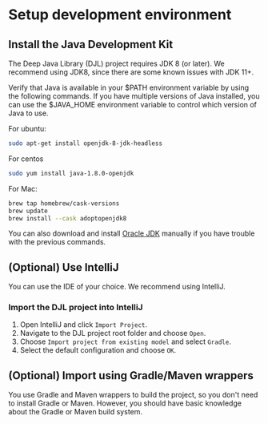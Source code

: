 # Setup development environment

## Install the Java Development Kit

The Deep Java Library (DJL)  project requires JDK 8 (or later). We recommend using JDK8, since there are some known issues with JDK 11+.

Verify that Java is available in your $PATH environment variable by using the following commands. If you have multiple versions of Java installed,
you can use the $JAVA_HOME environment variable to control which version of Java to use.

For ubuntu:

```bash
sudo apt-get install openjdk-8-jdk-headless
```

For centos

```bash
sudo yum install java-1.8.0-openjdk
```

For Mac:

```bash
brew tap homebrew/cask-versions
brew update
brew install --cask adoptopenjdk8
```

You can also download and install [Oracle JDK](https://www.oracle.com/technetwork/java/javase/overview/index.html)
manually if you have trouble with the previous commands.

## (Optional) Use IntelliJ 

You can use the IDE of your choice. We recommend using IntelliJ.

### Import the DJL project into IntelliJ

1. Open IntelliJ and click `Import Project`.
2. Navigate to the DJL project root folder and choose `Open`.
3. Choose `Import project from existing model` and select `Gradle`.
4. Select the default configuration and choose `OK`.

## (Optional) Import using Gradle/Maven wrappers

You use Gradle and Maven wrappers to build the project, so you don't need to install Gradle or Maven.
However, you should have basic knowledge about the Gradle or Maven build system.
